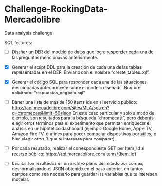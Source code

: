 # Challenge-RockingData-Mercadolibre

Data analysis challenge

SQL features:

- [ ] Diseñar un DER del modelo de datos que logre responder cada una de las preguntas mencionadas anteriormente.
- [X] Generar el script DDL para la creación de cada una de las tablas representadas en el DER. Enviarlo con el nombre “create_tables.sql”.
- [X] Generar el código SQL para responder cada una de las situaciones mencionadas anteriormente sobre el modelo diseñado. Nombre solicitado: “respuestas_negocio.sql”
- [ ] Barrer una lista de más de 150 ítems ids en el servicio público: https://api.mercadolibre.com/sites/MLA/search?q=chromecast&limit=50#json
En este caso particular y solo a modo de ejemplo, son resultados para la búsqueda “chromecast”, pero deberás elegir otros términos para el experimento que permitan enriquecer el análisis en un hipotético dashboard (ejemplo Google Home, Apple TV, Amazon Fire TV, o afines para poder comparar dispositivos portátiles, o bien elegir otros 3 que te interesen para comparar).
- [ ] Por cada resultado, realizar el correspondiente GET por Item_Id al recurso público: https://api.mercadolibre.com/items/{Item_Id}
- [ ] Escribir los resultados en un archivo plano delimitado por comas, desnormalizando el JSON obtenido en el paso anterior, en tantos campos como sea necesario para guardar las variables que te interesen modelar.


